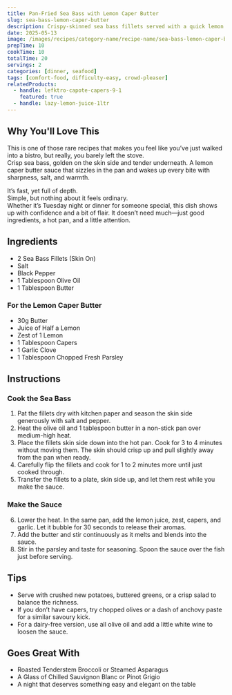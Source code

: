 ```yaml
---
title: Pan-Fried Sea Bass with Lemon Caper Butter
slug: sea-bass-lemon-caper-butter
description: Crispy-skinned sea bass fillets served with a quick lemon caper butter sauce—bright, buttery, and full of bold flavour.
date: 2025-05-13
image: /images/recipes/category-name/recipe-name/sea-bass-lemon-caper-butter.webp
prepTime: 10
cookTime: 10
totalTime: 20
servings: 2
categories: [dinner, seafood]
tags: [comfort-food, difficulty-easy, crowd-pleaser]
relatedProducts:
  - handle: lefktro-capote-capers-9-1
    featured: true
  - handle: lazy-lemon-juice-1ltr
---
```


## Why You'll Love This

This is one of those rare recipes that makes you feel like you’ve just walked into a bistro, but really, you barely left the stove.  
Crisp sea bass, golden on the skin side and tender underneath. A lemon caper butter sauce that sizzles in the pan and wakes up every bite with sharpness, salt, and warmth.  

It’s fast, yet full of depth.  
Simple, but nothing about it feels ordinary.  
Whether it’s Tuesday night or dinner for someone special, this dish shows up with confidence and a bit of flair. It doesn’t need much—just good ingredients, a hot pan, and a little attention.

## Ingredients

- 2 Sea Bass Fillets (Skin On)  
- Salt  
- Black Pepper  
- 1 Tablespoon Olive Oil  
- 1 Tablespoon Butter  

### For the Lemon Caper Butter

- 30g Butter  
- Juice of Half a Lemon  
- Zest of 1 Lemon  
- 1 Tablespoon Capers  
- 1 Garlic Clove  
- 1 Tablespoon Chopped Fresh Parsley  

## Instructions

### Cook the Sea Bass

1. Pat the fillets dry with kitchen paper and season the skin side generously with salt and pepper.  
2. Heat the olive oil and 1 tablespoon butter in a non-stick pan over medium-high heat.  
3. Place the fillets skin side down into the hot pan. Cook for 3 to 4 minutes without moving them. The skin should crisp up and pull slightly away from the pan when ready.  
4. Carefully flip the fillets and cook for 1 to 2 minutes more until just cooked through.  
5. Transfer the fillets to a plate, skin side up, and let them rest while you make the sauce.

### Make the Sauce

6. Lower the heat. In the same pan, add the lemon juice, zest, capers, and garlic. Let it bubble for 30 seconds to release their aromas.  
7. Add the butter and stir continuously as it melts and blends into the sauce.  
8. Stir in the parsley and taste for seasoning. Spoon the sauce over the fish just before serving.

## Tips

- Serve with crushed new potatoes, buttered greens, or a crisp salad to balance the richness.  
- If you don’t have capers, try chopped olives or a dash of anchovy paste for a similar savoury kick.  
- For a dairy-free version, use all olive oil and add a little white wine to loosen the sauce.

## Goes Great With

- Roasted Tenderstem Broccoli or Steamed Asparagus  
- A Glass of Chilled Sauvignon Blanc or Pinot Grigio  
- A night that deserves something easy and elegant on the table